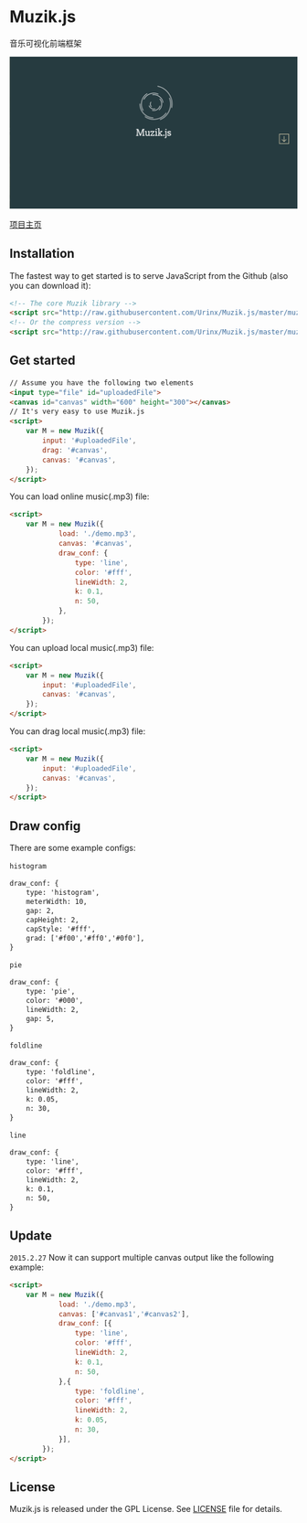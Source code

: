 Muzik.js
========

音乐可视化前端框架

![项目主页](0.png)

[项目主页](http://urinx.github.io/app/muzik-js/)

## Installation

The fastest way to get started is to serve JavaScript from the Github (also you can download it):
```html
<!-- The core Muzik library -->
<script src="http://raw.githubusercontent.com/Urinx/Muzik.js/master/muzik.js"></script>
<!-- Or the compress version -->
<script src="http://raw.githubusercontent.com/Urinx/Muzik.js/master/muzik.min.js"></script>
```

## Get started

```html
// Assume you have the following two elements
<input type="file" id="uploadedFile">
<canvas id="canvas" width="600" height="300"></canvas>
// It's very easy to use Muzik.js
<script>
	var M = new Muzik({
		input: '#uploadedFile',
		drag: '#canvas',
		canvas: '#canvas',
	});
</script>
```

You can load online music(.mp3) file:
```html
<script>
	var M = new Muzik({
			load: './demo.mp3',
			canvas: '#canvas',
			draw_conf: {
				type: 'line',
				color: '#fff',
				lineWidth: 2,
				k: 0.1,
				n: 50,
			},
		});
</script>
```

You can upload local music(.mp3) file:
```html
<script>
	var M = new Muzik({
		input: '#uploadedFile',
		canvas: '#canvas',
	});
</script>
```

You can drag local music(.mp3) file:
```html
<script>
	var M = new Muzik({
		input: '#uploadedFile',
		canvas: '#canvas',
	});
</script>
```

## Draw config
There are some example configs:

`histogram`
```
draw_conf: {
	type: 'histogram',
	meterWidth: 10,
	gap: 2,
	capHeight: 2,
	capStyle: '#fff',
	grad: ['#f00','#ff0','#0f0'],
}
```

`pie`
```
draw_conf: {
	type: 'pie',
	color: '#000',
	lineWidth: 2,
	gap: 5,
}
```

`foldline`
```
draw_conf: {
	type: 'foldline',
	color: '#fff',
	lineWidth: 2,
	k: 0.05,
	n: 30,
}
```

`line`
```
draw_conf: {
	type: 'line',
	color: '#fff',
	lineWidth: 2,
	k: 0.1,
	n: 50,
}
```

## Update

`2015.2.27` Now it can support multiple canvas output like the following example:
```html
<script>
	var M = new Muzik({
			load: './demo.mp3',
			canvas: ['#canvas1','#canvas2'],
			draw_conf: [{
				type: 'line',
				color: '#fff',
				lineWidth: 2,
				k: 0.1,
				n: 50,
			},{
				type: 'foldline',
				color: '#fff',
				lineWidth: 2,
				k: 0.05,
				n: 30,
			}],
		});
</script>
```

## License
Muzik.js is released under the GPL License. See [LICENSE](./LICENSE) file for details.
